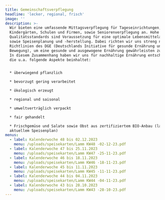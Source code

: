 ```yaml
---
title: Gemeinschaftsverpflegung
headline: 'lecker, regional, frisch'
image: ''
description: >-
  Wir bieten eine umfassende Mittagsverpflegung für Tageseinrichtungen,
  Kindergärten, Schulen und Firmen, sowie Seniorenverpflegung an. Hohe
  Qualitätsstandards sind Voraussetzung für eine optimale Lebensmittelauswahl
  sowie Speisenplanung und -herstellung. Dabei richten wir uns streng nach den
  Richtlinien des DGE (Deutschlands Initiative für gesunde Ernährung und mehr
  Bewegung), um eine gesunde und ausgewogene Ernährung gewährleisten zu können.
  In diesem Zusammenhang haben wir uns für nachhaltige Ernährung entschieden,
  die u.a. folgende Aspekte beinhaltet:


  * überwiegend pflanzlich

  * bevorzugt gering verarbeitet

  * ökologisch erzeugt

  * regional und saisonal

  * umweltverträglich verpackt

  * fair gehandelt

  * Frischgemüse und Salate sowie Obst aus zertifiziertem BIO-Anbau (laut
  aktuellem Speisenplan)
menus:
  - label: Kalenderwoche 48 bis 02.12.2023
    menu: /uploads/speisekarten/Lamm KW48 -02-12-23.pdf
  - label: Kalenderwoche 47 bis 25.11.2023
    menu: /uploads/speisekarten/Lamm KW47 -25-11-23.pdf
  - label: Kalenderwoche 46 bis 18.11.2023
    menu: /uploads/speisekarten/Lamm KW46 -18-11-23.pdf
  - label: Kalenderwoche 45 bis 11.11.2023
    menu: /uploads/speisekarten/Lamm KW45 -11-11-23.pdf
  - label: Kalenderwoche 44 bis 04.11.2023
    menu: /uploads/speisekarten/Lamm KW44 -04-11-23.pdf
  - label: Kalenderwoche 43 bis 28.10.2023
    menu: /uploads/speisekarten/Lamm KW43 -28-10-23.pdf
---
```


